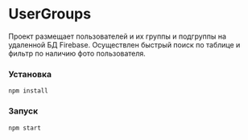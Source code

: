 # UserGroups

Проект размещает пользователей и их группы и подгруппы на удаленной БД Firebase. 
Осуществлен быстрый поиск по таблице и фильтр по наличию фото пользователя.

### Установка
`npm install`

### Запуск
`npm start`
